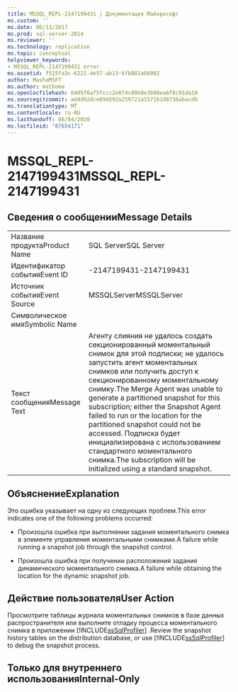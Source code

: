 ```yaml
---
title: MSSQL_REPL-2147199431 | Документация Майкрософт
ms.custom: ''
ms.date: 06/13/2017
ms.prod: sql-server-2014
ms.reviewer: ''
ms.technology: replication
ms.topic: conceptual
helpviewer_keywords:
- MSSQL_REPL-2147199431 error
ms.assetid: f515fa3c-6221-4e57-ab13-6fb882a66002
author: MashaMSFT
ms.author: mathoma
ms.openlocfilehash: 6405f6af5fccc2e874c09b8e3b90ea6f8c91da10
ms.sourcegitcommit: ad4d92dce894592a259721a1571b1d8736abacdb
ms.translationtype: MT
ms.contentlocale: ru-RU
ms.lasthandoff: 08/04/2020
ms.locfileid: "87654171"
---
```

# <a name="mssql_repl-2147199431"></a><span data-ttu-id="82c17-102">MSSQL_REPL-2147199431</span><span class="sxs-lookup"><span data-stu-id="82c17-102">MSSQL_REPL-2147199431</span></span>
    
## <a name="message-details"></a><span data-ttu-id="82c17-103">Сведения о сообщении</span><span class="sxs-lookup"><span data-stu-id="82c17-103">Message Details</span></span>  
  
|||  
|-|-|  
|<span data-ttu-id="82c17-104">Название продукта</span><span class="sxs-lookup"><span data-stu-id="82c17-104">Product Name</span></span>|<span data-ttu-id="82c17-105">SQL Server</span><span class="sxs-lookup"><span data-stu-id="82c17-105">SQL Server</span></span>|  
|<span data-ttu-id="82c17-106">Идентификатор события</span><span class="sxs-lookup"><span data-stu-id="82c17-106">Event ID</span></span>|<span data-ttu-id="82c17-107">-2147199431</span><span class="sxs-lookup"><span data-stu-id="82c17-107">-2147199431</span></span>|  
|<span data-ttu-id="82c17-108">Источник события</span><span class="sxs-lookup"><span data-stu-id="82c17-108">Event Source</span></span>|<span data-ttu-id="82c17-109">MSSQLServer</span><span class="sxs-lookup"><span data-stu-id="82c17-109">MSSQLServer</span></span>|  
|<span data-ttu-id="82c17-110">Символическое имя</span><span class="sxs-lookup"><span data-stu-id="82c17-110">Symbolic Name</span></span>||  
|<span data-ttu-id="82c17-111">Текст сообщения</span><span class="sxs-lookup"><span data-stu-id="82c17-111">Message Text</span></span>|<span data-ttu-id="82c17-112">Агенту слияния не удалось создать секционированный моментальный снимок для этой подписки; не удалось запустить агент моментальных снимков или получить доступ к секционированному моментальному снимку.</span><span class="sxs-lookup"><span data-stu-id="82c17-112">The Merge Agent was unable to generate a partitioned snapshot for this subscription; either the Snapshot Agent failed to run or the location for the partitioned snapshot could not be accessed.</span></span> <span data-ttu-id="82c17-113">Подписка будет инициализирована с использованием стандартного моментального снимка.</span><span class="sxs-lookup"><span data-stu-id="82c17-113">The subscription will be initialized using a standard snapshot.</span></span>|  
  
## <a name="explanation"></a><span data-ttu-id="82c17-114">Объяснение</span><span class="sxs-lookup"><span data-stu-id="82c17-114">Explanation</span></span>  
 <span data-ttu-id="82c17-115">Это ошибка указывает на одну из следующих проблем.</span><span class="sxs-lookup"><span data-stu-id="82c17-115">This error indicates one of the following problems occurred:</span></span>  
  
-   <span data-ttu-id="82c17-116">Произошла ошибка при выполнении задания моментального снимка в элементе управления моментальными снимками.</span><span class="sxs-lookup"><span data-stu-id="82c17-116">A failure while running a snapshot job through the snapshot control.</span></span>  
  
-   <span data-ttu-id="82c17-117">Произошла ошибка при получении расположения задания динамического моментального снимка.</span><span class="sxs-lookup"><span data-stu-id="82c17-117">A failure while obtaining the location for the dynamic snapshot job.</span></span>  
  
## <a name="user-action"></a><span data-ttu-id="82c17-118">Действие пользователя</span><span class="sxs-lookup"><span data-stu-id="82c17-118">User Action</span></span>  
 <span data-ttu-id="82c17-119">Просмотрите таблицы журнала моментальных снимков в базе данных распространителя или выполните отладку процесса моментального снимка в приложении [!INCLUDE[ssSqlProfiler](../../includes/sssqlprofiler-md.md)] .</span><span class="sxs-lookup"><span data-stu-id="82c17-119">Review the snapshot history tables on the distribution database, or use [!INCLUDE[ssSqlProfiler](../../includes/sssqlprofiler-md.md)] to debug the snapshot process.</span></span>  
  
## <a name="internal-only"></a><span data-ttu-id="82c17-120">Только для внутреннего использования</span><span class="sxs-lookup"><span data-stu-id="82c17-120">Internal-Only</span></span>  
  
